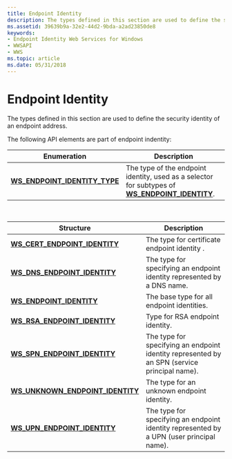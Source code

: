 ```yaml
---
title: Endpoint Identity
description: The types defined in this section are used to define the security identity of an endpoint address.
ms.assetid: 39639b9a-32e2-44d2-9bda-a2ad23850de8
keywords:
- Endpoint Identity Web Services for Windows
- WWSAPI
- WWS
ms.topic: article
ms.date: 05/31/2018
---
```


# Endpoint Identity

The types defined in this section are used to define the security identity of an endpoint address.

The following API elements are part of endpoint indentity:



| Enumeration                                                       | Description                                                                                                                   |
|-------------------------------------------------------------------|-------------------------------------------------------------------------------------------------------------------------------|
| [**WS\_ENDPOINT\_IDENTITY\_TYPE**](/windows/desktop/api/WebServices/ne-webservices-ws_endpoint_identity_type) | The type of the endpoint identity, used as a selector for subtypes of [**WS\_ENDPOINT\_IDENTITY**](/windows/desktop/api/WebServices/ns-webservices-ws_endpoint_identity). |



 



| Structure                                                               | Description                                                                                  |
|-------------------------------------------------------------------------|----------------------------------------------------------------------------------------------|
| [**WS\_CERT\_ENDPOINT\_IDENTITY**](/windows/desktop/api/WebServices/ns-webservices-ws_cert_endpoint_identity)       | The type for certificate endpoint identity .                                                 |
| [**WS\_DNS\_ENDPOINT\_IDENTITY**](/windows/desktop/api/WebServices/ns-webservices-ws_dns_endpoint_identity)         | The type for specifying an endpoint identity represented by a DNS name.                      |
| [**WS\_ENDPOINT\_IDENTITY**](/windows/desktop/api/WebServices/ns-webservices-ws_endpoint_identity)                  | The base type for all endpoint identities.                                                   |
| [**WS\_RSA\_ENDPOINT\_IDENTITY**](/windows/desktop/api/WebServices/ns-webservices-ws_rsa_endpoint_identity)         | Type for RSA endpoint identity.                                                              |
| [**WS\_SPN\_ENDPOINT\_IDENTITY**](/windows/desktop/api/WebServices/ns-webservices-ws_spn_endpoint_identity)         | The type for specifying an endpoint identity represented by an SPN (service principal name). |
| [**WS\_UNKNOWN\_ENDPOINT\_IDENTITY**](/windows/desktop/api/WebServices/ns-webservices-ws_unknown_endpoint_identity) | The type for an unknown endpoint identity.                                                   |
| [**WS\_UPN\_ENDPOINT\_IDENTITY**](/windows/desktop/api/WebServices/ns-webservices-ws_upn_endpoint_identity)         | The type for specifying an endpoint identity represented by a UPN (user principal name).     |



 

 

 




